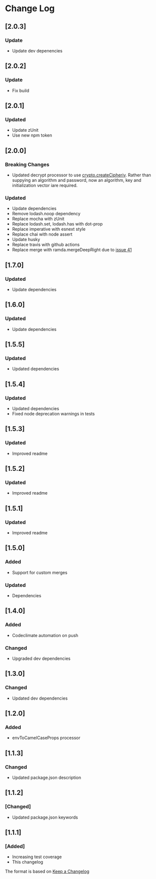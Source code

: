 # Change Log

## [2.0.3]
### Update
- Update dev depenencies

## [2.0.2]
### Update
- Fix build

## [2.0.1]
### Updated
- Update zUnit
- Use new npm token

## [2.0.0]
### Breaking Changes
- Updated decrypt processor to use [crypto.createCipheriv](https://nodejs.org/api/crypto.html#crypto_crypto_createcipheriv_algorithm_key_iv_options). Rather than suppying an algorithm and password, now an algorithm, key and initialization vector iare required.
### Updated
- Update dependencies
- Remove lodash.noop dependency
- Replace mocha with zUnit
- Replace lodash.set, lodash.has with dot-prop
- Replace imperative with esnext style
- Replace chai with node assert
- Update husky
- Replace travis with github actions
- Replace merge with ramda.mergeDeepRight due to [issue 41](https://github.com/yeikos/js.merge/issues/41)

## [1.7.0]
### Updated
- Update dependencies

## [1.6.0]
### Updated
- Update dependencies

## [1.5.5]
### Updated
- Updated dependencies

## [1.5.4]
### Updated
- Updated dependencies
- Fixed node deprecation warnings in tests

## [1.5.3]
### Updated
- Improved readme

## [1.5.2]
### Updated
- Improved readme

## [1.5.1]
### Updated
- Improved readme

## [1.5.0]
### Added
- Support for custom merges

### Updated
- Dependencies

## [1.4.0]
### Added
- Codeclimate automation on push
### Changed
- Upgraded dev dependencies

## [1.3.0]
### Changed
- Updated dev dependencies

## [1.2.0]
### Added
- envToCamelCaseProps processor

## [1.1.3]
### Changed
- Updated package.json description

## [1.1.2]
### [Changed]
- Updated package.json keywords

## [1.1.1]
### [Added]
- Increasing test coverage
- This changelog

The format is based on [Keep a Changelog](http://keepachangelog.com/)
